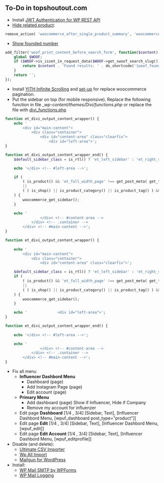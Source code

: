 ## To-Do in topshoutout.com
- Install [JWT Authentication for WP REST API](https://it.wordpress.org/plugins/jwt-authentication-for-wp-rest-api/)
- [Hide related product](https://docs.woocommerce.com/document/remove-related-posts-output/): 
```php
remove_action( 'woocommerce_after_single_product_summary', 'woocommerce_output_related_products', 20 );
```
- [Show founded number](https://www.woocommerce-filter.com/hook/woof_print_content_before_search_form/)
```php
add_filter('woof_print_content_before_search_form', function($content) {
    global $WOOF;
    if ($WOOF->is_isset_in_request_data($WOOF->get_swoof_search_slug())){
        return $content . 'Found results: ' . do_shortcode('[woof_found_count]') . '<br /><br />' ;
    }
    return '';
});
```
- Install [YITH Infinite Scrolling](https://wordpress.org/plugins/yith-infinite-scrolling/) and [set-up](https://www.woocommerce-filter.com/make-infinite-scroll-for-filtered-products-also/) for replace woocommerce pagination.
- Put the sidebar on top (for mobile responsive). Replace the following function in file __wp-content/themes/Divi/functions.php_ or replace the file with [divi_functions.php](/wp_res/divi_functions.php)
```php
function et_divi_output_content_wrapper() {
	echo '
		<div id="main-content">
			<div class="container">
				<div id="content-area" class="clearfix">
					<div id="left-area">';
}

function et_divi_output_content_wrapper_end() {
	$default_sidebar_class = is_rtl() ? 'et_left_sidebar' : 'et_right_sidebar';

	echo '</div> <!-- #left-area -->';

	if (
		( is_product() && 'et_full_width_page' !== get_post_meta( get_the_ID(), '_et_pb_page_layout', true ) )
		||
		( ( is_shop() || is_product_category() || is_product_tag() ) && 'et_full_width_page' !== et_get_option( 'divi_shop_page_sidebar', $default_sidebar_class ) )
	) {
		woocommerce_get_sidebar();
	}

	echo '
				</div> <!-- #content-area -->
			</div> <!-- .container -->
		</div> <!-- #main-content -->';
}
```
```php
function et_divi_output_content_wrapper() {
	
	echo '
		<div id="main-content">
			<div class="container">
				<div id="content-area" class="clearfix">';

	$default_sidebar_class = is_rtl() ? 'et_left_sidebar' : 'et_right_sidebar';
	if (
		( is_product() && 'et_full_width_page' !== get_post_meta( get_the_ID(), '_et_pb_page_layout', true ) )
		||
		( ( is_shop() || is_product_category() || is_product_tag() ) && 'et_full_width_page' !== et_get_option( 'divi_shop_page_sidebar', $default_sidebar_class ) )
	) {
		woocommerce_get_sidebar();
	}

	echo '				<div id="left-area">';
}

function et_divi_output_content_wrapper_end() {
	
	echo '</div> <!-- #left-area -->';

	echo '
				</div> <!-- #content-area -->
			</div> <!-- .container -->
		</div> <!-- #main-content -->';
}
```
- Fix all menu
  - **Influencer Dashbord Menu**
    - Dashboard (page)
    - Add Instagram Page (page)
    - Edit account (page)
  - **Primary Menu**
    - Add dashboard (page) Show if Influencer, Hide if Company
    - Remove my account for influenzer
  - Edit page **Dashboard** [1/4 , 3/4] [Sidebar, Text], [Influencer Dashbord Menu, [wpuf_dashboard post_type="product"]]
  - Edit page **Edit** [1/4 , 3/4] [Sidebar, Text], [Influencer Dashbord Menu, [wpuf_edit]]
  - Edit page **Edit Account** [1/4 , 3/4] [Sidebar, Text], [Influencer Dashbord Menu, [wpuf_editprofile]]
- Disable (and delete):
  - [Ultimate CSV Importer](https://it.wordpress.org/plugins/wp-ultimate-csv-importer/)
  - [Wp All Import](http://www.wpallimport.com/)
  - [Mailgun for WordPress](https://it.wordpress.org/plugins/mailgun/)
- Install:
  - [WP Mail SMTP by WPForms](https://it.wordpress.org/plugins/wp-mail-smtp/)
  - [WP Mail Logging](https://it.wordpress.org/plugins/wp-mail-logging/)
